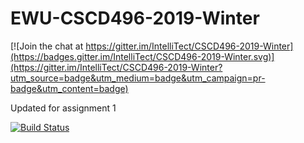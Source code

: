 # EWU-CSCD496-2019-Winter

[![Join the chat at https://gitter.im/IntelliTect/CSCD496-2019-Winter](https://badges.gitter.im/IntelliTect/CSCD496-2019-Winter.svg)](https://gitter.im/IntelliTect/CSCD496-2019-Winter?utm_source=badge&utm_medium=badge&utm_campaign=pr-badge&utm_content=badge)


Updated for assignment 1

[![Build Status](https://dev.azure.com/CaseyWhite/SecretSanta/_apis/build/status/SecretSanta?branchName=Assignment5)](https://dev.azure.com/CaseyWhite/SecretSanta/_build/latest?definitionId=5&branchName=Assignment5)
 
